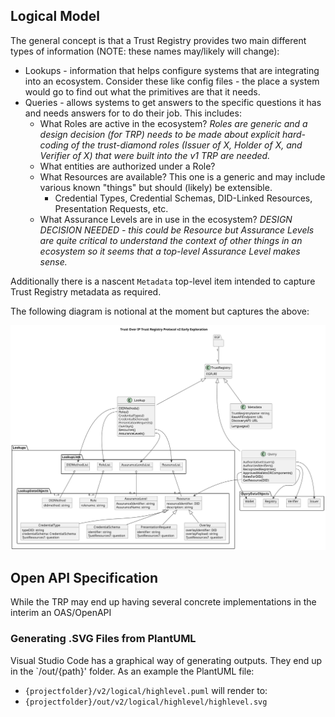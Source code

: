 

## Logical Model

The general concept is that a Trust Registry provides two main different types of information (NOTE: these names may/likely will change):

* Lookups - information that helps configure systems that are integrating into an ecosystem. Consider these like config files - the place a system would go to find out what the primitives are that it needs.
* Queries - allows systems to get answers to the specific questions it has and needs answers for to do their job. This includes:
  * What Roles are active in the ecosystem? *Roles are generic and a design decision (for TRP) needs to be made about explicit hard-coding of the trust-diamond roles (Issuer of X, Holder of X, and Verifier of X) that were built into the v1 TRP are needed.* 
  * What entities are authorized under a Role?
  * What Resources are available? This one is a generic and may include various known "things" but should (likely) be extensible.
    * Credential Types, Credential Schemas, DID-Linked Resources, Presentation Requests, etc.
  * What Assurance Levels are in use in the ecosystem? *DESIGN DECISION NEEDED - this could be Resource but Assurance Levels are quite critical to understand the context of other things in an ecosystem so it seems that a top-level Assurance Level makes sense.*

Additionally there is a nascent `Metadata` top-level item intended to capture Trust Registry metadata as required.

The following diagram is notional at the moment but captures the above:

![UML Class Diagram](../../out/v2/logical/highlevel/highlevel.svg)



## Open API Specification

While the TRP may end up having several concrete implementations in the interim an OAS/OpenAPI

### Generating .SVG Files from PlantUML
Visual Studio Code has a graphical way of generating outputs. They end up in the `/out/{path}' folder. As an example the PlantUML file:
* `{projectfolder}/v2/logical/highlevel.puml` will render to:
* `{projectfolder}/out/v2/logical/highlevel/highlevel.svg`
